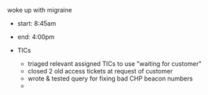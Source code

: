woke up with migraine

- start: 8:45am
- end: 4:00pm

- TICs
	- triaged relevant assigned TICs to use "waiting for customer"
	- closed 2 old access tickets at request of customer
	- wrote & tested query for fixing bad CHP beacon numbers
	- 